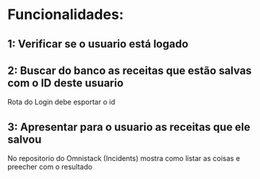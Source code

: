 # Funcionalidades: 

## 1: Verificar se o usuario está logado

## 2: Buscar do banco as receitas que estão salvas com o ID deste usuario
Rota do Login debe esportar o id

## 3: Apresentar para o usuario as receitas que ele salvou
No repositorio do Omnistack (Incidents) mostra como listar as coisas e preecher com o resultado
